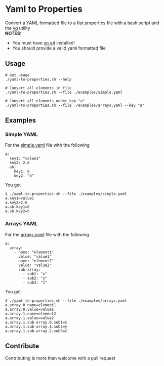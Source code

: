 # Yaml to Properties
Convert a YAML formatted file to a flat properties file with a bash script and the [yq](https://github.com/mikefarah/yq) utility<br>
**NOTES:**
* You must have [yq v4](https://github.com/mikefarah/yq/releases) installed!
* You should provide a valid yaml formatted file

## Usage
```shell script
# Get usage
./yaml-to-properties.sh --help

# Convert all elements in file
./yaml-to-properties.sh --file ./examples/simple.yaml

# Convert all elements under key "a"
./yaml-to-properties.sh --file ./examples/arrays.yaml --key "a"
```

## Examples
### Simple YAML
For the [simple.yaml](examples/simple.yaml) file with the following
```
a:
  key1: "value1"
  key2: 2.6
  ab:
    key1: 6
    key2: "h"

```
You get
```shell script
$ ./yaml-to-properties.sh --file ./examples/simple.yaml
a.key1=value1
a.key2=2.6
a.ab.key1=6
a.ab.key2=h

```

### Arrays YAML
For the [arrays.yaml](examples/arrays.yaml) file with the following
```
a:
  array:
    - name: "element1"
      value: "value1"
    - name: "element2"
      value: "value2"
      sub-array:
        - sub1: "x"
        - sub2: "y"
        - sub3: "z"

```
You get
```shell script
$ ./yaml-to-properties.sh --file ./examples/arrays.yaml
a.array.0.name=element1
a.array.0.value=value1
a.array.1.name=element2
a.array.1.value=value2
a.array.1.sub-array.0.sub1=x
a.array.1.sub-array.1.sub2=y
a.array.1.sub-array.2.sub3=z

```

## Contribute
Contributing is more than welcome with a pull request
